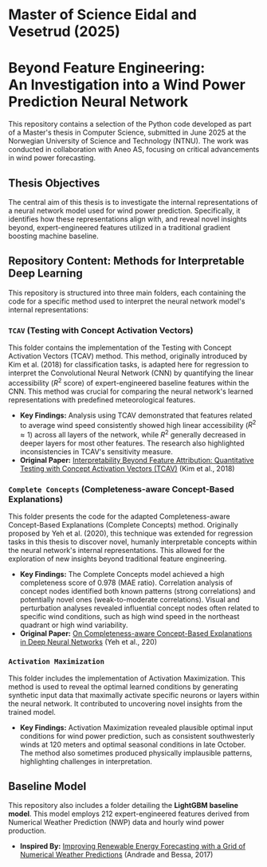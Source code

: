 # Master of Science Eidal and Vesetrud (2025)

# Beyond Feature Engineering: </br>An Investigation into a Wind Power Prediction Neural Network

This repository contains a selection of the Python code developed as part of a Master's thesis in Computer Science, submitted in June 2025 at the Norwegian University of Science and Technology (NTNU). The work was conducted in collaboration with Aneo AS, focusing on critical advancements in wind power forecasting.

## Thesis Objectives

The central aim of this thesis is to investigate the internal representations of a neural network model used for wind power prediction. Specifically, it identifies how these representations align with, and reveal novel insights beyond, expert-engineered features utilized in a traditional gradient boosting machine baseline.

## Repository Content: Methods for Interpretable Deep Learning

This repository is structured into three main folders, each containing the code for a specific method used to interpret the neural network model's internal representations:

### `TCAV` (Testing with Concept Activation Vectors)
This folder contains the implementation of the Testing with Concept Activation Vectors (TCAV) method. This method, originally introduced by Kim et al. (2018) for classification tasks, is adapted here for regression to interpret the Convolutional Neural Network (CNN) by quantifying the linear accessibility ($R^2$ score) of expert-engineered baseline features within the CNN. This method was crucial for comparing the neural network's learned representations with predefined meteorological features.
* **Key Findings:** Analysis using TCAV demonstrated that features related to average wind speed consistently showed high linear accessibility ($R^2 \approx 1$) across all layers of the network, while $R^2$ generally decreased in deeper layers for most other features. The research also highlighted inconsistencies in TCAV's sensitivity measure.
* **Original Paper:** [Interpretability Beyond Feature Attribution: Quantitative Testing with Concept Activation Vectors (TCAV)](https://proceedings.mlr.press/v80/kim18d.html) (Kim et al., 2018)

### `Complete Concepts` (Completeness-aware Concept-Based Explanations)
This folder presents the code for the adapted Completeness-aware Concept-Based Explanations (Complete Concepts) method. Originally proposed by Yeh et al. (2020), this technique was extended for regression tasks in this thesis to discover novel, humanly interpretable concepts within the neural network's internal representations. This allowed for the exploration of new insights beyond traditional feature engineering.
* **Key Findings:** The Complete Concepts model achieved a high completeness score of 0.978 (MAE ratio). Correlation analysis of concept nodes identified both known patterns (strong correlations) and potentially novel ones (weak-to-moderate correlations). Visual and perturbation analyses revealed influential concept nodes often related to specific wind conditions, such as high wind speed in the northeast quadrant or high wind variability.
* **Original Paper:** [On Completeness-aware Concept-Based Explanations in Deep Neural Networks](https://proceedings.neurips.cc/paper/2020/hash/ecb287ff763c169694f682af52c1f309-Abstract.html) (Yeh et al., 220)

### `Activation Maximization`
This folder includes the implementation of Activation Maximization. This method is used to reveal the optimal learned conditions by generating synthetic input data that maximally activate specific neurons or layers within the neural network. It contributed to uncovering novel insights from the trained model.
* **Key Findings:** Activation Maximization revealed plausible optimal input conditions for wind power prediction, such as consistent southwesterly winds at 120 meters and optimal seasonal conditions in late October. The method also sometimes produced physically implausible patterns, highlighting challenges in interpretation.

## Baseline Model

This repository also includes a folder detailing the **LightGBM baseline model**. This model employs 212 expert-engineered features derived from Numerical Weather Prediction (NWP) data and hourly wind power production.

* **Inspired By:** [Improving Renewable Energy Forecasting with a Grid of Numerical Weather Predictions](https://ieeexplore.ieee.org/abstract/document/7903735?casa_token=IdHk_TZIBzcAAAAA:fJL9mPpLHDj1VTPbVVWV1eQ-GdsblyNT02sKLEAHvBy_bfaQHwPI7-6OmzHix7oRS0gK0-Wru7E) (Andrade and Bessa, 2017)
